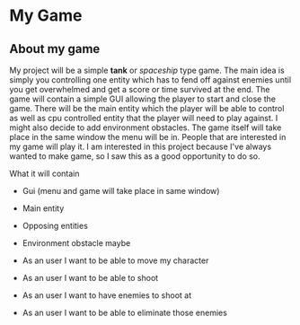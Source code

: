 # My Game

## About my game

My project will be a simple **tank** or *spaceship* type game. The main idea is simply you controlling one entity which
has to fend off against enemies until you get overwhelmed and get a score or time survived at the end. The game will
contain a simple GUI allowing the player to start and close the game. There will be the main entity which the player
will be able to control as well as cpu controlled entity that the player will need to play against. I might also decide
to add environment obstacles. The game itself will take place in the same window the menu will be in. People that are
interested in my game will play it. I am interested in this project because I've always wanted to make game, so I saw
this as a good opportunity to do so.

What it will contain
- Gui (menu and game will take place in same window)
- Main entity
- Opposing entities
- Environment obstacle maybe


- As an user I want to be able to move my character
- As an user I want to be able to shoot
- As an user I want to have enemies to shoot at
- As an user I want to be able to eliminate those enemies
